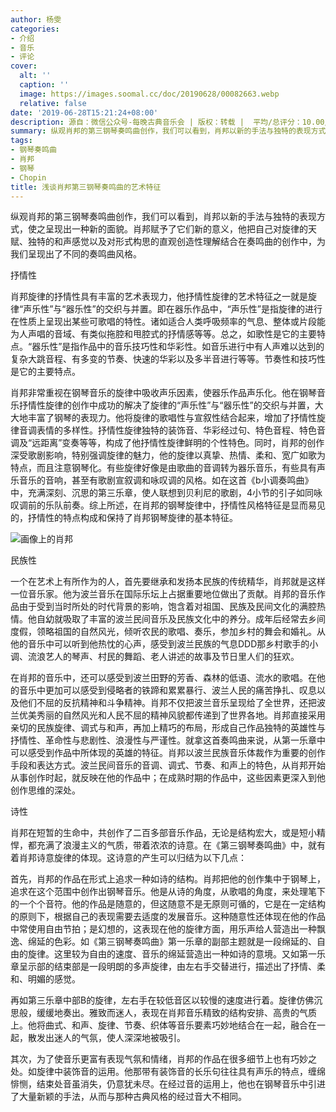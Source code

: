 ```yaml
---
author: 杨雯
categories:
- 介绍
- 音乐
- 评论
cover:
  alt: ''
  caption: ''
  image: https://images.soomal.cc/doc/20190628/00082663.webp
  relative: false
date: '2019-06-28T15:21:24+08:00'
description: 源自：微信公众号-每晚古典音乐会 | 版权：转载 |  平均/总评分：10.00/10
summary: 纵观肖邦的第三钢琴奏鸣曲创作，我们可以看到，肖邦以新的手法与独特的表现方式，使之呈现出一种新的面貌。肖邦赋予了它们新的意义，他把自己对旋律的天赋、独特的和声感觉以及对形式构思的直观创造性理解结合在奏鸣曲的创作中……
tags:
- 钢琴奏鸣曲
- 肖邦
- 钢琴
- Chopin
title: 浅谈肖邦第三钢琴奏鸣曲的艺术特征
---
```


纵观肖邦的第三钢琴奏鸣曲创作，我们可以看到，肖邦以新的手法与独特的表现方式，使之呈现出一种新的面貌。肖邦赋予了它们新的意义，他把自己对旋律的天赋、独特的和声感觉以及对形式构思的直观创造性理解结合在奏鸣曲的创作中，为我们呈现出了不同的奏鸣曲风格。

抒情性

肖邦旋律的抒情性具有丰富的艺术表现力，他抒情性旋律的艺术特征之一就是旋律“声乐性”与“器乐性”的交织与并置。即在器乐作品中，“声乐性”是指旋律的进行在性质上呈现出某些可歌唱的特性。诸如适合人类呼吸频率的气息、整体或片段能为人声唱的音域、有类似拖腔和甩腔式的抒情感等等。总之，如歌性是它的主要特点。“器乐性”是指作品中的音乐技巧性和华彩性。如音乐进行中有人声难以达到的复杂大跳音程、有多变的节奏、快速的华彩以及多半音进行等等。节奏性和技巧性是它的主要特点。

肖邦非常重视在钢琴音乐的旋律中吸收声乐因素，使器乐作品声乐化。他在钢琴音乐抒情性旋律的创作中成功的解决了旋律的“声乐性”与“器乐性”的交织与并置，大大地丰富了钢琴的表现力。他将旋律的歌唱性与宣叙性结合起来，增加了抒情性旋律音调表情的多样性。抒情性旋律独特的装饰音、华彩经过句、特色音程、特色音调及“远距离”变奏等等，构成了他抒情性旋律鲜明的个性特色。同时，肖邦的创作深受歌剧影响，特别强调旋律的魅力，他的旋律以真挚、热情、柔和、宽广如歌为特点，而且注意钢琴化。有些旋律好像是由歌曲的音调转为器乐音乐，有些具有声乐音乐的音响，甚至有歌剧宣叙调和咏叹调的风格。如在这首《b小调奏鸣曲》中，充满深刻、沉思的第三乐章，使人联想到贝利尼的歌剧，4小节的引子如同咏叹调前的乐队前奏。综上所述，在肖邦的钢琴旋律中，抒情性风格特征是显而易见的，抒情性的特点构成和保持了肖邦钢琴旋律的基本特征。

![画像上的肖邦](https://images.soomal.cc/doc/20190628/00082662.webp)





民族性

一个在艺术上有所作为的人，首先要继承和发扬本民族的传统精华，肖邦就是这样一位音乐家。他为波兰音乐在国际乐坛上占据重要地位做出了贡献。肖邦的音乐作品由于受到当时所处的时代背景的影响，饱含着对祖国、民族及民间文化的满腔热情。他自幼就吸取了丰富的波兰民间音乐及民族文化中的养分。成年后经常去乡间度假，领略祖国的自然风光，倾听农民的歌唱、奏乐，参加乡村的舞会和婚礼。从他的音乐中可以听到他热忱的心声，感受到波兰民族的气息DDD那乡村歌手的小调、流浪艺人的琴声、村民的舞蹈、老人讲述的故事及节日里人们的狂欢。

在肖邦的音乐中，还可以感受到波兰田野的芳香、森林的低语、流水的歌唱。在他的音乐中更加可以感受到侵略者的铁蹄和累累暴行、波兰人民的痛苦挣扎、叹息以及他们不屈的反抗精神和斗争精神。肖邦不仅把波兰音乐呈现给了全世界，还把波兰优美秀丽的自然风光和人民不屈的精神风貌都传递到了世界各地。肖邦直接采用亲切的民族旋律、调式与和声，再加上精巧的布局，形成自己作品独特的英雄性与抒情性、革命性与悲剧性、浪漫性与严谨性。就拿这首奏鸣曲来说，从第一乐章中可以感受到作品中所体现的英雄的特征。肖邦以波兰民族音乐体裁作为重要的创作手段和表达方式。波兰民间音乐的音调、调式、节奏、和声上的特色，从肖邦开始从事创作时起，就反映在他的作品中；在成熟时期的作品中，这些因素更深入到他创作思维的深处。

诗性

肖邦在短暂的生命中，共创作了二百多部音乐作品，无论是结构宏大，或是短小精悍，都充满了浪漫主义的气质，带着浓浓的诗意。在《第三钢琴奏鸣曲》中，就有着肖邦诗意旋律的体现。这诗意的产生可以归结为以下几点：

首先，肖邦的作品在形式上追求一种如诗的结构。肖邦把他的创作集中于钢琴上，追求在这个范围中创作出钢琴音乐。他是从诗的角度，从歌唱的角度，来处理笔下的一个个音符。他的作品是随意的，但这随意不是无原则可循的，它是在一定结构的原则下，根据自己的表现需要去适度的发展音乐。这种随意性还体现在他的作品中常使用自由节拍；是幻想的，这表现在他的旋律方面，用乐声给人营造出一种飘逸、绵延的色彩。如《第三钢琴奏鸣曲》第一乐章的副部主题就是一段绵延的、自由的旋律。这里较为自由的速度、音乐的绵延营造出一种如诗的意境。又如第一乐章呈示部的结束部是一段明朗的多声旋律，由左右手交替进行，描述出了抒情、柔和、明媚的感觉。

再如第三乐章中部B的旋律，左右手在较低音区以较慢的速度进行着。旋律仿佛沉思般，缓缓地奏出。雅致而迷人，表现在肖邦音乐精致的结构安排、高贵的气质上。他将曲式、和声、旋律、节奏、织体等音乐要素巧妙地结合在一起，融合在一起，散发出迷人的气氛，使人深深地被吸引。

其次，为了使音乐更富有表现气氛和情绪，肖邦的作品在很多细节上也有巧妙之处。如旋律中装饰音的运用。他那带有装饰音的长乐句往往具有声乐的特点，缠绵悱恻，结束处音虽消失，仍意犹未尽。在经过音的运用上，他也在钢琴音乐中引进了大量新颖的手法，从而与那种古典风格的经过音大不相同。